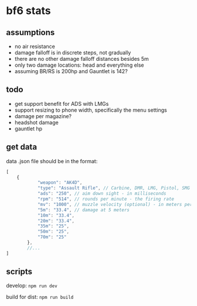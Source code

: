 # bf6 stats

## assumptions

- no air resistance
- damage falloff is in discrete steps, not gradually
- there are no other damage falloff distances besides 5m
- only two damage locations: head and everything else
- assuming BR/RS is 200hp and Gauntlet is 142?

## todo

- get support benefit for ADS with LMGs
- support resizing to phone width, specifically the menu settings
- damage per magazine?
- headshot damage
- gauntlet hp

## get data

data .json file should be in the format:

```js
[
	{
			"weapon": "AK4D",
			"type": "Assault Rifle", // Carbine, DMR, LMG, Pistol, SMG
			"ads": "250", // aim down sight - in milliseconds
			"rpm": "514", // rounds per minute - the firing rate
			"mv": "1000", // muzzle velocity (optional) - in meters per second
			"5m": "33.4", // damage at 5 meters
			"10m": "33.4",
			"20m": "33.4",
			"35m": "25",
			"50m": "25",
			"70m": "25"
		},
		//...
]
```

## scripts

develop: `npm run dev`

build for dist: `npm run build`